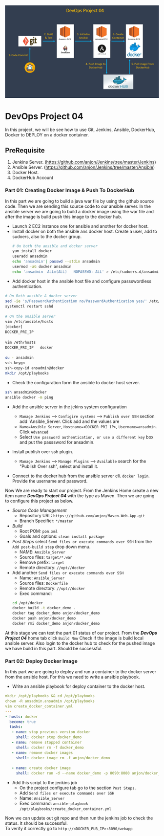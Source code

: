 ![DevOps Project-04](https://github.com/anjon/DevOps-Project/blob/master/devops-project-04.jpg)


# DevOps Project 04
In this project, we will be see how to use Git, Jenkins, Ansible, DockerHub, Docker to DEPLOY on a docker container.

## PreRequisite
1. Jenkins Server. (https://github.com/anjon/Jenkins/tree/master/Jenkins)
2. Ansible Server. (https://github.com/anjon/Jenkins/tree/master/Ansible)
3. Docker Host.
4. DockerHub Account

### Part 01: Creating Docker Image & Push To DockerHub
In this part we are going to build a java war file by using the github source code. Then we are sending this source code to our ansible server. In the ansible server we are going to build a docker image using the war file and after the image is build push this image to the docker hub.

- Launch 2 EC2 instance one for ansible and another for docker host. 
- Install docker on both the ansible ans docker host. Create a user, add to sudoers, also to the docker group.
  ```sh
  # On both the ansible and docker server
  yum install docker
  useradd ansadmin
  echo 'ansadmin'| passwd --stdin ansadmin
  usermod -aG docker ansadmin
  echo 'ansadmin  ALL=(ALL)   NOPASSWD: ALL' > /etc/sudoers.d/ansadmin
  ```
- Add docker host in the ansible host file and configure passswordless authentication.
```sh
# On Both ansible & docker server
sed -ie 's/PasswordAuthentication no/PasswordAuthentication yes/' /etc/ssh/sshd_config
systemctl restart sshd

# On the ansible server
vim /etc/ansible/hosts
[docker]
DOCKER_PRI_IP

vim /eth/hosts
DOCKER_PRI_IP   docker

su - ansadmin
ssh-keygn
ssh-copy-id ansadmin@docker
mkdir /opt/playbooks
```

- Check the configuration form the ansible to docker host server.
```sh
ssh ansadmin@docker
ansible docker -m ping
```

- Add the ansible server in the jekins system configuration
  - `Manage Jenkins` --> `Configire systems` --> `Publish over SSH` section add `Ansible_Server. Click add and the values are
  - `Name=Ansible_Server`, `Hostname=<DOCKER_PRI_IP>`, `Username=ansadmin`. Click `Advanced`   
  - Select `Use password authentication, or use a different key` box and put the passsword for ansadmin.
  
- Install publish over ssh plugin.
  - `Manage Jenkins` --> `Manage Plugins` --> `Available` search for the "Publish Over ssh", select and install it.

- Connect to the docker hub from the ansible server cli. `docker login`. Provide the username and password.

Now We are ready to start our project. From the Jenkins Home create a new item name ***DevOps Project 04*** with the type as Maven. Then we are going to configure this project as below.
- *Source Code Management*
  - Repository URL: `https://github.com/anjon/Maven-Web-App.git`
  - Branch Specifier: `*/master`
- *Build*
  - Root POM: `pom.xml`
  - Goals and options: `clean install package`
- *Post Steps*  select `Send files or execute commands over SSH` from the `Add post-build step` drop down menu. 
  - NAME: `Ansible_Server`
  - Source files: `target/*.war`
  - Remove prefix: `target`
  - Remote directory: `//opt//docker`
- Add another `Send files or execute commands over SSH`
  - Name: `Ansible_Server`
  - Source files: `Dockerfile`
  - Remote directory: `//opt//docker`
  - Exec command: 
  ```sh
  cd /opt/docker
  docker build -t docker_demo .
  docker tag docker_demo anjon/docker_demo
  docker push anjon/docker_demo
  docker rmi docker_demo anjon/docker_demo
  ```
At this stage we can test the part 01 status of our project. From the ***DevOps Project 04*** home tab click `Build Now`
Check if the image is build local ansible server. Also login to the docker hub to check for the pushed image we have build in this part. Should be successful. 

### Part 02: Deploy Docker Image
In this part we are going to deploy and run a container to the docker server from the ansible host. For this we need to write a ansible playbook.
- Write an ansible playbook for deploy container to the docker host.
```yaml
mkdir /opt/playbooks && cd /opt/playbooks
chown -R ansadmin.ansadmin /opt/playbooks
vim create_docker_container.yml
---
- hosts: docker
  become: true
  tasks:
   - name: stop previous version docker
     shell: docker stop docker_demo
   - name: remove stopped container
     shell: docker rm -f docker_demo	  
   - name: remove docker images
     shell: docker image rm -f anjon/docker_demo
      
   - name: create docker image
     shell: docker run -d --name docker_demo -p 8090:8080 anjon/docker_demo
```
- Add this script to the jenkins job
  - On the project configure tab go to the section `Post Steps`.
  - Add `Send files or execute commands over SSH`
  - Name: `Ansible_Server`
  - Exec command: `ansible-playbook /opt/playbooks/create_docker_container.yml`
  
Now we can update out git repo and then run the jenkins job to check the status. It should be successful.  
To verify it correctly go to `http://<DOCKER_PUB_IP>:8090/webapp`

